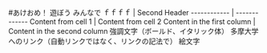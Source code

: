 #あけおめ！
遊ぼう
みんなで
ｆｆｆｆ | Second Header
------------ | -------------
Content from cell 1 | Content from cell 2
Content in the first column | Content in the second column
強調文字（ボールド、イタリック体）
多摩大学へのリンク（自動リンクではなく、リンクの記法で）
絵文字
